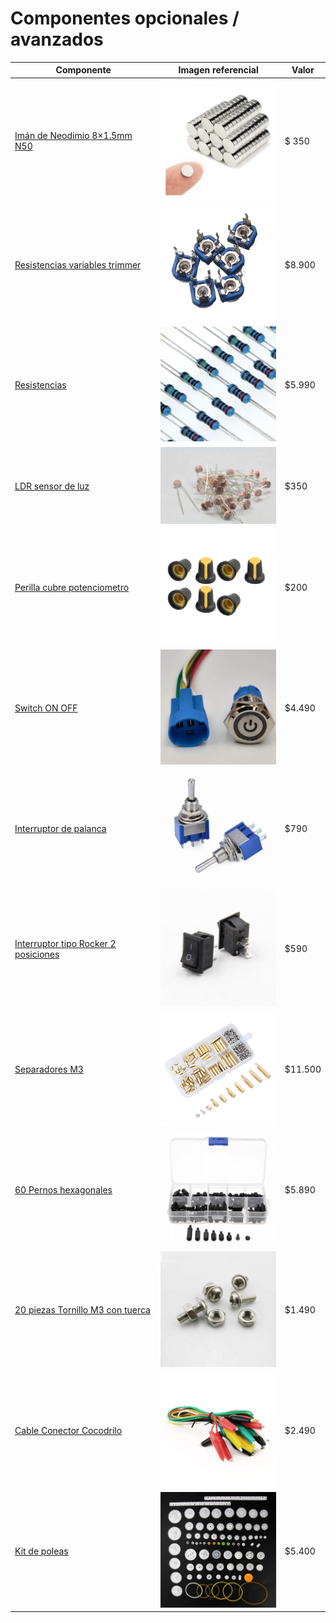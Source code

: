 # Componentes opcionales / avanzados

| Componente                                                                                                          | Imagen referencial                                                    | Valor   |
|---------------------------------------------------------------------------------------------------------------------|-----------------------------------------------------------------------|---------|
| [Imán de Neodimio 8×1.5mm N50](https://www.mechatronicstore.cl/iman-de-neodimio-8x1-5mm-n50/)                       | <img src="img/iman.webp" width="200px">                               | $ 350   |
| [Resistencias variables trimmer](https://www.mechatronicstore.cl/kit-100-resistencias-variables-trimmer10-valores/) | <img src="img/Resistencia-variable.jpg" width="200px">                | $8.900  |
| [Resistencias](https://www.mechatronicstore.cl/pack-600-resistencias/)                                              | <img src="img/Resistencias.jpg" width="200px">                        | $5.990  |
| [LDR sensor de luz](https://www.mechatronicstore.cl/fotoresistencia-ldr-5mm/)                                       | <img src="img/SensorLuz.jpg" width="200px">                           | $350    |
| [Perilla cubre potenciometro](https://www.mechatronicstore.cl/perilla-potenciometro-colores/)                       | <img src="img/cubre-potenciometro.jpg" width="200px">                 | $200    |
| [Switch ON OFF](https://www.mechatronicstore.cl/switch-on-off-retroiluminado-blanco-azul-con-simbolo/)              | <img src="img/IMG_20200805_051902-rotated-768x768.jpg" width="200px"> | $4.490  |
| [Interruptor de palanca](https://www.mechatronicstore.cl/interruptor-de-palanca-3-posiciones-on-off-on/)            | <img src="img/InterruptorPalanca.jpg" width="200px">                  | $790    |
| [Interruptor tipo Rocker 2 posiciones](https://www.mechatronicstore.cl/interruptor-tipo-rocket-2-posiciones/)       | <img src="img/Interruptor-ON-OFF.jpg" width="200px">                  | $590    |
| [Separadores M3](https://www.mechatronicstore.cl/kit-120-espaciadores-m25/)                                         | <img src="img/SeparadoresM3.jpg" width="200px">                       | $11.500 |
| [60 Pernos hexagonales](https://www.mechatronicstore.cl/60-pernos-hexagonales-de-nylon-con-tornillo-y-tuerca-m3/)   | <img src="img/PernosHex.jpg" width="200px">                           | $5.890  |
| [20 piezas Tornillo M3 con tuerca](https://www.mechatronicstore.cl/20-piezas-tornillo-m3-con-tuerca/)               | <img src="img/Tornillo.jpg" width="200px">                            | $1.490  |
| [Cable Conector Cocodrilo](https://www.mechatronicstore.cl/cable-conector-cocodrilo-10-unidades/)                   | <img src="img/ConectorCocodrilo.jpg" width="200px">                   | $2.490  |
| [Kit de poleas](https://www.mechatronicstore.cl/pack-engranajes/)                                                   | <img src="img/Poleas.jpg" width="200px">                              | $5.400  |